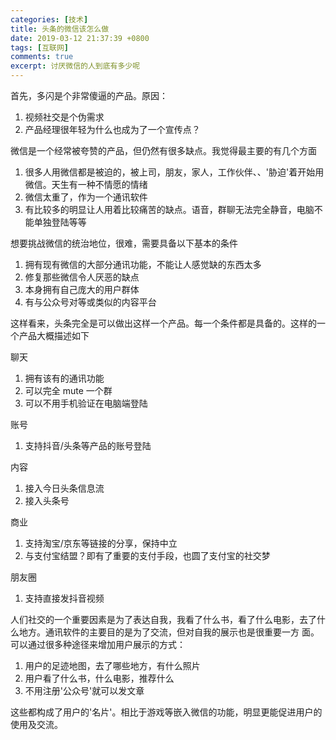```yaml
---
categories: [技术]
title: 头条的微信该怎么做
date: 2019-03-12 21:37:39 +0800
tags: [互联网]
comments: true
excerpt: 讨厌微信的人到底有多少呢
---
```

首先，多闪是个非常傻逼的产品。原因：

1. 视频社交是个伪需求
2. 产品经理很年轻为什么也成为了一个宣传点？



微信是一个经常被夸赞的产品，但仍然有很多缺点。我觉得最主要的有几个方面

1. 很多人用微信都是被迫的，被上司，朋友，家人，工作伙伴、、'胁迫'着开始用微信。天生有一种不情愿的情绪
2. 微信太重了，作为一个通讯软件
3. 有比较多的明显让人用着比较痛苦的缺点。语音，群聊无法完全静音，电脑不能单独登陆等等



想要挑战微信的统治地位，很难，需要具备以下基本的条件

1. 拥有现有微信的大部分通讯功能，不能让人感觉缺的东西太多
2. 修复那些微信令人厌恶的缺点
3. 本身拥有自己庞大的用户群体
4. 有与公众号对等或类似的内容平台

这样看来，头条完全是可以做出这样一个产品。每一个条件都是具备的。这样的一个产品大概描述如下

聊天

1. 拥有该有的通讯功能
2. 可以完全 mute 一个群
3. 可以不用手机验证在电脑端登陆

账号

1. 支持抖音/头条等产品的账号登陆


内容

1. 接入今日头条信息流
2. 接入头条号

商业

1. 支持淘宝/京东等链接的分享，保持中立
2. 与支付宝结盟？即有了重要的支付手段，也圆了支付宝的社交梦

朋友圈

1. 支持直接发抖音视频



人们社交的一个重要因素是为了表达自我，我看了什么书，看了什么电影，去了什么地方。通讯软件的主要目的是为了交流，但对自我的展示也是很重要一方 面。可以通过很多种途径来增加用户展示的方式：

1. 用户的足迹地图，去了哪些地方，有什么照片
2. 用户看了什么书，什么电影，推荐什么
3. 不用注册'公众号'就可以发文章

这些都构成了用户的'名片'。相比于游戏等嵌入微信的功能，明显更能促进用户的使用及交流。









